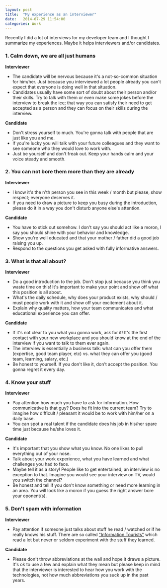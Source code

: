 ```yaml
---
layout: post
title:  "My experience as an interviewer"
date:   2014-07-29 11:54:00
categories: Work
---
```

Recently I did a lot of interviews for my developer team and I thought I summarize my experiences. Maybe it helps interviewers and/or candidates.

### 1. Calm down, we are all just humans

**Interviewer**

  - The candidate will be nervous because it's a not-so-common situation for him/her. Just because you interviewed a lot people already you can't expect that everyone is doing well in that situation.
  - Candidates usually have some sort of doubt about their person and/or their skills. Try to talk with them or even make some jokes before the interview to break the ice; that way you can satisfy their need to get accepted as a person and they can focus on their skills during the interview.

**Candidate**

  - Don't stress yourself to much. You're gonna talk with people that are just like you and me.
  - If you're lucky you will talk with your future colleagues and they want to see someone who they would love to work with.
  - Just be yourself and don't freak out. Keep your hands calm and your voice steady and smooth.

### 2. You can not bore them more than they are already

**Interviewer**

  - I know it's the n'th person you see in this week / month but please, show respect; everyone deserves it.
  - If you need to draw a picture to keep you busy during the introduction, please do it in a way you don't disturb anyone else's attention.
  
**Candidate**

  - You have to stick out somehow. I don't say you should act like a moron, I say you should shine with your behavior and knowledge.
  - Show you're well educated and that your mother / father did a good job raising you up.
  - Respond to the questions you get asked with fully informative answers.

### 3. What is that all about?

**Interviewer**

  - Do a good introduction to the job. Don't stop just because you think you waste time on this! It's important to make your point and show off what this position is all about.
  - What's the daily schedule, why does your product exists, why should / must people work with it and show off your excitement about it.
  - Explain why quality matters, how your team communicates and what educational experience you can offer.
  
**Candidate**

  - If it's not clear to you what you gonna work, ask for it! It's the first contact with your new workplace and you should know at the end of the interview if you want to talk to them ever again.
  - The interview is essentially a business talk: what can you offer them (expertise, good team player, etc) vs. what they can offer you (good team, learning, salary, etc.)
  - Be honest to yourself. If you don't like it, don't accept the position. You gonna regret it every day.

### 4. Know your stuff
  
**Interviewer**

  - Pay attention how much you have to ask for information. How communicative is that guy? Does he fit into the current team? Try to imagine how difficult / pleasant it would be to work with him/her on a daily base.
  - You can spot a real talent if the candidate does his job in his/her spare time just because he/she loves it.
  
**Candidate**

  - It's important that you show what you know. No one likes to pull everything out of your nose.
  - Talk about your work experience, what you have learned and what challenges you had to face.
  - Maybe tell it as a story! People like to get entertained, an interview is no exception to that. Imagine you would see your interview on TV, would you switch the channel?
  - Be honest and tell if you don't know something or need more learning in an area. You will look like a moron if you guess the right answer bore your oponent(s).

### 5. Don't spam with information
  
**Interviewer**

  - Pay attention if someone just talks about stuff he read / watched or if he really knows his stuff. There are so called ["Information Tourists"](/assets/knowledge_vs_experience.jpg) which read a lot but never or seldom experiment with the stuff they learned.
  
**Candidate**

  - Please don't throw abbreviations at the wall and hope it draws a picture. It's ok to use a few and explain what they mean but please keep in mind that the interviewer is interested to hear how you work with the technologies, not how much abbreviations you suck up in the past years.
